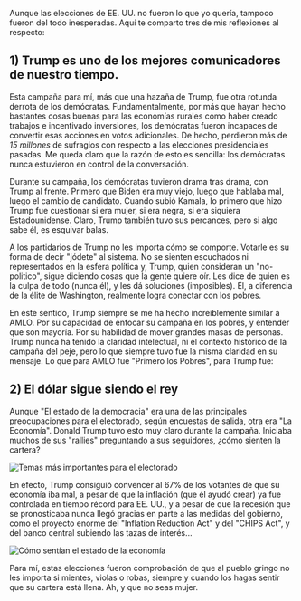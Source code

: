 

Aunque las elecciones de EE. UU. no fueron lo que yo quería, tampoco fueron del todo inesperadas. Aquí te comparto tres de mis reflexiones al respecto:


## 1) Trump es uno de los mejores comunicadores de nuestro tiempo.

  
Esta campaña para mí, más que una hazaña de Trump, fue otra rotunda derrota de los demócratas. Fundamentalmente, por más que hayan hecho bastantes cosas buenas para las economías rurales como haber creado trabajos e incentivado inversiones, los demócratas fueron incapaces de convertir esas acciones en votos adicionales. De hecho, perdieron más de *15 millones* de sufragios con respecto a las elecciones presidenciales pasadas. Me queda claro que la razón de esto es sencilla: los demócratas nunca estuvieron en control de la conversación.

Durante su campaña, los demócratas tuvieron drama tras drama, con Trump al frente. Primero que Biden era muy viejo, luego que hablaba mal, luego el cambio de candidato. Cuando subió Kamala, lo primero que hizo Trump fue cuestionar si era mujer, si era negra, si era siquiera Estadounidense. Claro, Trump también tuvo sus percances, pero si algo sabe él, es esquivar balas.

A los partidarios de Trump no les importa cómo se comporte. Votarle es su forma de decir "jódete" al sistema. No se sienten escuchados ni representados en la esfera política y, Trump, quien consideran un "no-politico", sigue diciendo cosas que la gente quiere oír. Les dice de quien es la culpa de todo (nunca él), y les dá soluciones (imposibles). Él, a diferencia de la élite de Washington, realmente logra conectar con los pobres. 

En este sentido, Trump siempre se me ha hecho increiblemente similar a AMLO. Por su capacidad de enfocar su campaña en los pobres, y entender que son mayoría. Por su habilidad de mover grandes masas de personas. Trump nunca ha tenido la claridad intelectual, ni el contexto histórico de la campaña del peje, pero lo que siempre tuvo fue la misma claridad en su mensaje. Lo que para AMLO fue "Primero los Pobres", para Trump fue:

## 2) El dólar sigue siendo el rey



Aunque "El estado de la democracia" era una de las principales preocupaciones para el electorado, según encuestas de salida, otra era "La Economía". Donald Trump tuvo esto muy claro durante la campaña. Iniciaba muchos de sus "rallies" preguntando a sus seguidores, ¿cómo sienten la cartera?

<img src="https://datawrapper.dwcdn.net/skaZL/plain.png" alt="Temas más importantes para el electorado"/>


En efecto, Trump consiguió convencer al 67% de los votantes de que su economía iba mal, a pesar de que la inflación (que él ayudó crear) ya fue controlada en tiempo récord para EE. UU., y a pesar de que la recesión que se pronosticaba nunca llegó gracias en parte a las medidas del gobierno, como el proyecto enorme del "Inflation Reduction Act" y del "CHIPS Act", y del banco central subiendo las tazas de interés…

<img src="https://datawrapper.dwcdn.net/kI9XD/plain.png" alt="Cómo sentían el estado de la economía"/>


Para mí, estas elecciones fueron comprobación de que al pueblo gringo no les importa si mientes, violas o robas, siempre y cuando los hagas sentir que su cartera está llena. Ah, y que no seas mujer.
